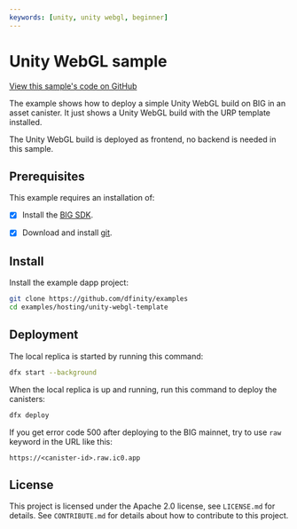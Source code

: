 ```yaml
---
keywords: [unity, unity webgl, beginner]
---
```


# Unity WebGL sample

[View this sample's code on GitHub](https://github.com/dfinity/examples/tree/master/hosting/unity-webgl-template)

The example shows how to deploy a simple Unity WebGL build on BIG in an asset canister. It just shows a Unity WebGL build with the URP template installed. 

The Unity WebGL build is deployed as frontend, no backend is needed in this sample.

## Prerequisites

This example requires an installation of:

- [x] Install the [BIG SDK](https://thebigfile.com/docs/current/developer-docs/setup/install/).

- [x] Download and install [git](https://git-scm.com/downloads).

## Install
Install the example dapp project:

```bash
git clone https://github.com/dfinity/examples
cd examples/hosting/unity-webgl-template
```

## Deployment
The local replica is started by running this command:

```bash
dfx start --background
```

When the local replica is up and running, run this command to deploy the canisters:

```bash
dfx deploy
```

If you get error code 500 after deploying to the BIG mainnet, try to use `raw` keyword in the URL like this: 

```
https://<canister-id>.raw.ic0.app
```

## License
This project is licensed under the Apache 2.0 license, see `LICENSE.md` for details. See `CONTRIBUTE.md` for details about how to contribute to this project. 
